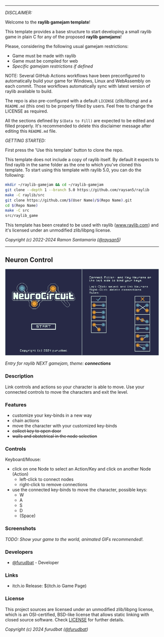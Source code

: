 -----------------------------------

_DISCLAIMER:_

Welcome to the **raylib gamejam template**!

This template provides a base structure to start developing a small raylib game in plain C for any of the proposed **raylib gamejams**!

Please, considering the following usual gamejam restrictions: 

 - Game must be made with raylib
 - Game must be compiled for web
 - _Specific gamejam restrictions if defined_
 
NOTE: Several GitHub Actions workflows have been preconfigured to automatically build your game for Windows, Linux and WebAssembly on each commit. Those workflows automatically sync with latest version of raylib available to build.

The repo is also pre-configured with a default `LICENSE` (zlib/libpng) and a `README.md` (this one) to be properly filled by users. Feel free to change the LICENSE as required.

All the sections defined by `$(Data to Fill)` are expected to be edited and filled properly. It's recommended to delete this disclaimer message after editing this `README.md` file.

_GETTING STARTED:_

First press the 'Use this template' button to clone the repo.

This template does not include a copy of raylib itself. By default it expects to find raylib in the same folder as the one to which you've cloned this template. To start using this template with raylib 5.0, you can do the following:

```sh
mkdir ~/raylib-gamejam && cd ~/raylib-gamejam
git clone --depth 1 --branch 5.0 https://github.com/raysan5/raylib
make -C raylib/src
git clone https://github.com/$(User Name)/$(Repo Name).git
cd $(Repo Name)
make -C src
src/raylib_game
```

This template has been created to be used with raylib (www.raylib.com) and it's licensed under an unmodified zlib/libpng license.

_Copyright (c) 2022-2024 Ramon Santamaria ([@raysan5](https://twitter.com/raysan5))_

-----------------------------------

## Neuron Control

![Neuron Control](screenshots/screenshot000.png "Neuron Control")

_Entry for raylib NEXT gamejam, theme: **connections**_

### Description

Link controls and actions so your character is able to move.
Use your connected controls to move the characters and exit the level.

### Features

 - customize your key-binds in a new way
 - chain actions
 - move the character with your customized key-binds
 - ~~collect key to open door~~
 - ~~walls and obstetrical in the node selection~~

### Controls

Keyboard/Mouse:
 - click on one Node to select an Action/Key and click on another Node (Action)
   - left-click to connect nodes
   - right-click to remove connections
 - use the connected key-binds to move the character, possible keys:
   - W
   - A
   - S
   - D
   - (Space)

### Screenshots

_TODO: Show your game to the world, animated GIFs recommended!._

### Developers

 - [@furudbat](https://twitter.com/furudbat) - Developer

### Links

 - itch.io Release: $(itch.io Game Page)

### License

This project sources are licensed under an unmodified zlib/libpng license, which is an OSI-certified, BSD-like license that allows static linking with closed source software. Check [LICENSE](LICENSE) for further details.

*Copyright (c) 2024 furudbat ([@furudbat](https://twitter.com/furudbat))*
